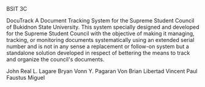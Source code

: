 BSIT 3C

DocuTrack
A Document Tracking System for the Supreme Student Council of Bukidnon State University. 
This system specially designed and developed for the Supreme Student Council with the objective of making it managing, tracking, or monitoring documents systematically using an extended serial number and is not in any sense a replacement or follow-on system but a standalone solution developed in respect of bettering the means to track and organize the council's documents.


John Real L. Lagare
Bryan Vonn Y. Pagaran
Von Brian Libertad
Vincent Paul Faustus Miguel